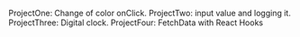 ProjectOne: Change of color onClick.
ProjectTwo: input value and logging it.
ProjectThree: Digital clock.
ProjectFour: FetchData with React Hooks